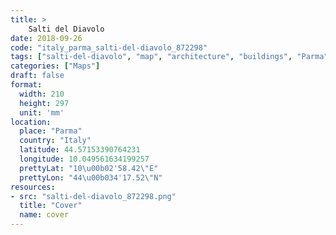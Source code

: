 ```yaml
---
title: > 
    Salti del Diavolo
date: 2018-09-26
code: "italy_parma_salti-del-diavolo_872298"
tags: ["salti-del-diavolo", "map", "architecture", "buildings", "Parma", "Italy"]
categories: ["Maps"]
draft: false
format:
  width: 210
  height: 297
  unit: 'mm'
location:
  place: "Parma"
  country: "Italy"
  latitude: 44.57153390764231
  longitude: 10.049561634199257
  prettyLat: "10\u00b02'58.42\"E"
  prettyLon: "44\u00b034'17.52\"N"
resources:
- src: "salti-del-diavolo_872298.png"
  title: "Cover"
  name: cover
---
```

